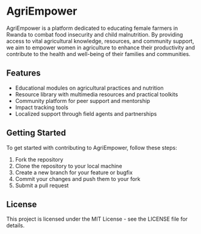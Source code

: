 # AgriEmpower

AgriEmpower is a platform dedicated to educating female farmers in Rwanda to combat food insecurity and child malnutrition. By providing access to vital agricultural knowledge, resources, and community support, we aim to empower women in agriculture to enhance their productivity and contribute to the health and well-being of their families and communities.

## Features
- Educational modules on agricultural practices and nutrition
- Resource library with multimedia resources and practical toolkits
- Community platform for peer support and mentorship
- Impact tracking tools
- Localized support through field agents and partnerships

## Getting Started
To get started with contributing to AgriEmpower, follow these steps:

1. Fork the repository
2. Clone the repository to your local machine
3. Create a new branch for your feature or bugfix
4. Commit your changes and push them to your fork
5. Submit a pull request

## License
This project is licensed under the MIT License - see the LICENSE file for details.
